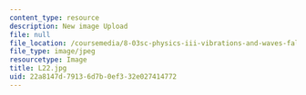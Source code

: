 ```yaml
---
content_type: resource
description: New image Upload
file: null
file_location: /coursemedia/8-03sc-physics-iii-vibrations-and-waves-fall-2016/22a8147d79136d7b0ef332e027414772_L22.jpg
file_type: image/jpeg
resourcetype: Image
title: L22.jpg
uid: 22a8147d-7913-6d7b-0ef3-32e027414772
---
```


